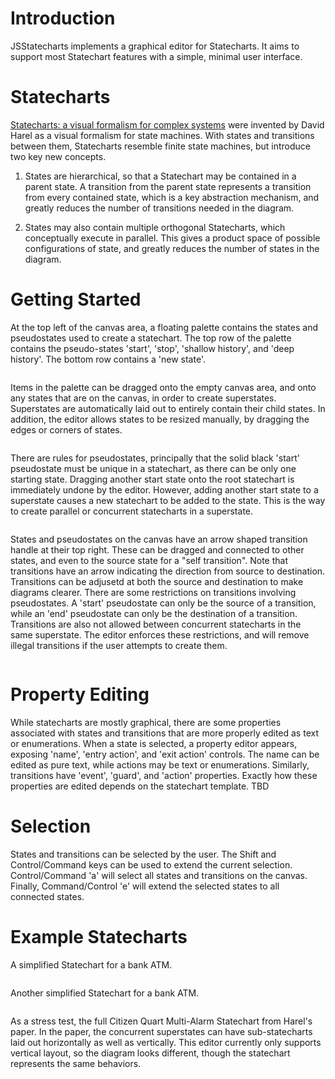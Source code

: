 # Introduction
JSStatecharts implements a graphical editor for Statecharts. It aims to support most Statechart features with a simple, minimal user interface.

# Statecharts
[Statecharts: a visual formalism for complex systems](https://www.sciencedirect.com/science/article/pii/0167642387900359) were invented by David Harel as a visual formalism for state machines. With states and transitions between them, Statecharts resemble finite state machines, but introduce two key new concepts.

1. States are hierarchical, so that a Statechart may be contained in a parent state. A transition from the parent state represents a transition from every contained state, which is a key abstraction mechanism, and greatly reduces the number of transitions needed in the diagram.

2. States may also contain multiple orthogonal Statecharts, which conceptually execute in parallel. This gives a product space of possible configurations of state, and greatly reduces the number of states  in the diagram.

# Getting Started
At the top left of the canvas area, a floating palette contains the states and pseudostates used to create a statechart. The top row of the palette contains the pseudo-states 'start', 'stop', 'shallow history', and 'deep history'. The bottom row contains a 'new state'.
<figure>
  <img src="/resources/palette.svg"  alt="" title="Palette states and pseudostates.">
</figure>

Items in the palette can be dragged onto the empty canvas area, and onto any states that are on the canvas, in order to create superstates. Superstates are automatically laid out to entirely contain their child states. In addition, the editor allows states to be resized manually, by dragging the edges or corners of states.
<figure>
  <img src="/resources/superstate.svg"  alt="" title="A super state.">
</figure>

There are rules for pseudostates, principally that the solid black 'start' pseudostate must be unique in a statechart, as there can be only one starting state. Dragging another start state onto the root statechart is immediately undone by the editor. However, adding another start state to a superstate causes a new statechart to be added to the state. This is the way to create parallel or concurrent statecharts in a superstate.
<figure>
  <img src="/resources/superstate_with_starts.svg"  alt="" title="A super state with concurrent machines, created by dropping two start states in a state.">
</figure>

States and pseudostates on the canvas have an arrow shaped transition handle at their top right. These can be dragged and connected to other states, and even to the source state for a "self transition". Note that transitions have an arrow indicating the direction from source to destination. Transitions can be adjusetd at both the source and destination to make diagrams clearer. There are some restrictions on transitions involving pseudostates. A 'start' pseudostate can only be the source of a transition, while an 'end' pseudostate can only be the destination of a transition. Transitions are also not allowed between concurrent statecharts in the same superstate. The editor enforces these restrictions, and will remove illegal transitions if the user attempts to create them.
<figure>
  <img src="/resources/transitions.svg"  alt="" title="Transitions in a superstate.">
</figure>

# Property Editing
While statecharts are mostly graphical, there are some properties associated with states and transitions
that are more properly edited as text or enumerations. When a state is selected, a property editor appears, exposing 'name', 'entry action', and 'exit action' controls. The name can be edited as pure text, while actions may be text or enumerations. Similarly, transitions have 'event', 'guard', and 'action' properties. Exactly how these properties are edited depends on the statechart template. TBD

# Selection
States and transitions can be selected by the user. The Shift and Control/Command keys can be used to extend the current selection. Control/Command 'a' will select all states and transitions on the canvas. Finally, Command/Control 'e' will extend the selected states to all connected states.

# Example Statecharts

A simplified Statechart for a bank ATM.
<figure>
  <img src="/resources/ATM_statechart.svg"  alt="" title="Simplfied ATM statechart.">
</figure>

Another simplified Statechart for a bank ATM.
<figure>
  <img src="/resources/ATM_statechart2.svg"  alt="" title="Simplfied ATM statechart number 2.">
</figure>

As a stress test, the full Citizen Quart Multi-Alarm Statechart from Harel's paper. In the paper, the concurrent superstates can have sub-statecharts laid out horizontally as well as vertically. This editor currently only supports vertical layout, so the diagram looks different, though the statechart represents the same behaviors.
<figure>
  <img src="/resources/CitizenQuartzMultiAlarm.svg"  alt="" title="Citizen Quartz Multi-alarm watch from David Harel's Statechart paper.">
</figure>






